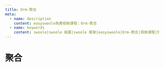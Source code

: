 ```yaml
---
title: Orm-聚合
meta:
  - name: description
    content: easyswoole免费视频课程：Orm-聚合
  - name: keywords
    content: swoole|swoole 拓展|swoole 框架|easyswoole|Orm-聚合|视频课程|免费教程|orm
---
```

# 聚合
<script type="text/javascript" src="/Js/Ckplayer/ckplayer.js"></script>
<div class="video" style="width: 50rem;height: 30rem;"></div>
<script type="text/javascript">
    var videoObject = {
    		container: '.video',
    		variable: 'player',
    		video:'http://video-oss.easyswoole.com/es-orm/10.%E8%81%9A%E5%90%88.mp4'
    	};
    var player=new ckplayer(videoObject);
</script>
